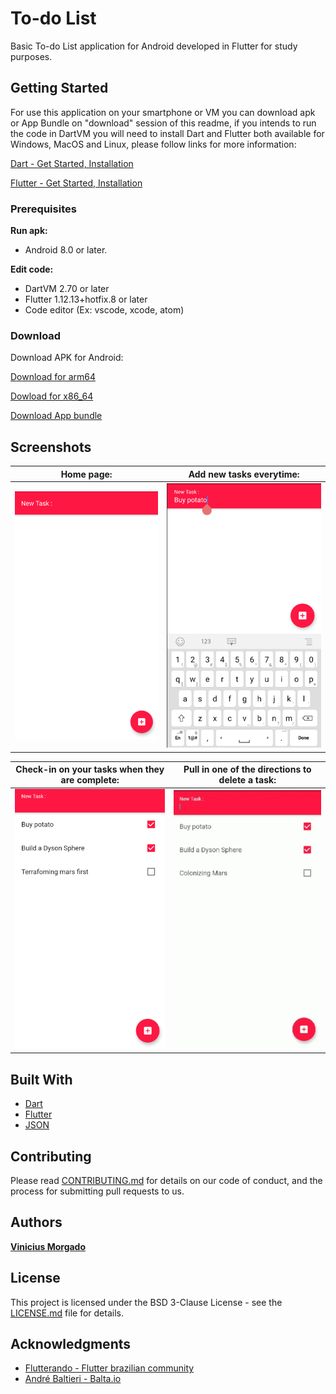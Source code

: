 # To-do List

Basic To-do List application for Android developed in Flutter for study purposes.

## Getting Started

For use this application on your smartphone or VM you can download apk or App Bundle on "download" session of this readme, if you intends to run the code in DartVM you will need to install Dart and Flutter both available for Windows, MacOS and Linux, please follow links for more information:

[Dart - Get Started, Installation](https://dart.dev/get-dart)

[Flutter - Get Started, Installation](https://flutter.dev/docs/get-started/install)

### Prerequisites

**Run apk:**
* Android 8.0 or later.

**Edit code:**
* DartVM 2.70 or later
* Flutter 1.12.13+hotfix.8 or later
* Code editor (Ex: vscode, xcode, atom)

### Download

Download APK for Android:

[Download for arm64](https://drive.google.com/u/0/uc?id=17BrxCSY6pDrPfvBJlOpry0teYpz33gkd&export=download)

[Dowload for x86_64](https://drive.google.com/u/0/uc?id=1HE7QrO9ZfDT5E-YJznQERSbmP6q3DahM&export=download)

[Download App bundle](https://drive.google.com/file/d/1e-1w30u4bSFMC19YttGWHCVi9QXrD3DX/view)

## Screenshots
Home page: | Add new tasks everytime:
:-------------------------:|:-------------------------:
![](https://github.com/viniciusmorgado/todolist/blob/master/lib/resources/img/interface/begin.png) | ![](https://github.com/viniciusmorgado/todolist/blob/master/lib/resources/img/interface/new_task.png)

Check-in on your tasks when they are complete: | Pull in one of the directions to delete a task:
:-------------------------:|:-------------------------:
![](https://github.com/viniciusmorgado/todolist/blob/master/lib/resources/img/interface/check_tasks.png) | ![](https://github.com/viniciusmorgado/todolist/blob/master/lib/resources/img/interface/ezgif.com-resize.gif)

## Built With

* [Dart](https://dart.dev/)
* [Flutter](https://flutter.dev/)
* [JSON](https://www.json.org/json-en.html)

## Contributing

Please read [CONTRIBUTING.md](https://github.com/viniciusmorgado/todolist/blob/master/CONTRIBUTING.md) for details on our code of conduct, and the process for submitting pull requests to us.

## Authors

[**Vinicius Morgado**](https://github.com/viniciusmorgado)

## License

This project is licensed under the BSD 3-Clause License - see the [LICENSE.md](LICENSE.md) file for details.

## Acknowledgments

* [Flutterando - Flutter brazilian community](https://flutterando.com.br/)
* [André Baltieri - Balta.io](https://balta.io/)
